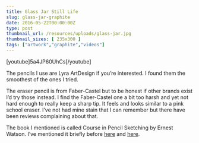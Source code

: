 ```yaml
---
title: Glass Jar Still Life
slug: glass-jar-graphite
date: 2016-05-22T00:00:00Z
type: post
thumbnail_url: /resources/uploads/glass-jar.jpg
thumbnail_sizes: [ 235x300 ]
tags: ["artwork","graphite","videos"]
---
```



[youtube]5a4JP60UhCs[/youtube]

The pencils I use are Lyra ArtDesign if you’re interested. I found them the smoothest of the ones I tried.

The eraser pencil is from Faber-Castel but to be honest if other brands exist I’d try those instead. I find the Faber-Castel one a bit too harsh and yet not hard enough to really keep a sharp tip. It feels and looks similar to a pink school eraser. I’ve not had mine stain that I can remember but there have been reviews complaining about that.

The book I mentioned is called Course in Pencil Sketching by Ernest Watson. I’ve mentioned it briefly before [here](http://alansartlog.com/2016/01/two-landscapes) and [here](http://alansartlog.com/2016/02/first-sketch-from-a-course-in-pencil-sketching).
